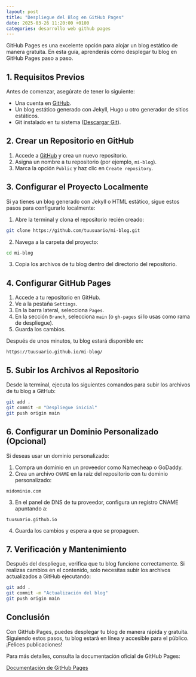 ```yaml
---
layout: post
title: "Despliegue del Blog en GitHub Pages"
date: 2025-03-26 11:20:00 +0100
categories: desarrollo web github pages
---
```


GitHub Pages es una excelente opción para alojar un blog estático de manera gratuita. En esta guía, aprenderás cómo desplegar tu blog en GitHub Pages paso a paso.

## 1. Requisitos Previos

Antes de comenzar, asegúrate de tener lo siguiente:

- Una cuenta en [GitHub](https://github.com/).
- Un blog estático generado con Jekyll, Hugo u otro generador de sitios estáticos.
- Git instalado en tu sistema ([Descargar Git](https://git-scm.com/)).

## 2. Crear un Repositorio en GitHub

1. Accede a [GitHub](https://github.com/) y crea un nuevo repositorio.
2. Asigna un nombre a tu repositorio (por ejemplo, `mi-blog`).
3. Marca la opción `Public` y haz clic en `Create repository`.

## 3. Configurar el Proyecto Localmente

Si ya tienes un blog generado con Jekyll o HTML estático, sigue estos pasos para configurarlo localmente:

1. Abre la terminal y clona el repositorio recién creado:

```sh
git clone https://github.com/tuusuario/mi-blog.git
```

2. Navega a la carpeta del proyecto:

```sh
cd mi-blog
```

3. Copia los archivos de tu blog dentro del directorio del repositorio.

## 4. Configurar GitHub Pages

1. Accede a tu repositorio en GitHub.
2. Ve a la pestaña `Settings`.
3. En la barra lateral, selecciona `Pages`.
4. En la sección `Branch`, selecciona `main` (o `gh-pages` si lo usas como rama de despliegue).
5. Guarda los cambios.

Después de unos minutos, tu blog estará disponible en:

```
https://tuusuario.github.io/mi-blog/
```

## 5. Subir los Archivos al Repositorio

Desde la terminal, ejecuta los siguientes comandos para subir los archivos de tu blog a GitHub:

```sh
git add .
git commit -m "Despliegue inicial"
git push origin main
```

## 6. Configurar un Dominio Personalizado (Opcional)

Si deseas usar un dominio personalizado:

1. Compra un dominio en un proveedor como Namecheap o GoDaddy.
2. Crea un archivo `CNAME` en la raíz del repositorio con tu dominio personalizado:

```
midominio.com
```

3. En el panel de DNS de tu proveedor, configura un registro CNAME apuntando a:

```
tuusuario.github.io
```

4. Guarda los cambios y espera a que se propaguen.

## 7. Verificación y Mantenimiento

Después del despliegue, verifica que tu blog funcione correctamente. Si realizas cambios en el contenido, solo necesitas subir los archivos actualizados a GitHub ejecutando:

```sh
git add .
git commit -m "Actualización del blog"
git push origin main
```

## Conclusión

Con GitHub Pages, puedes desplegar tu blog de manera rápida y gratuita. Siguiendo estos pasos, tu blog estará en línea y accesible para el público. ¡Felices publicaciones!

Para más detalles, consulta la documentación oficial de GitHub Pages:

[Documentación de GitHub Pages](https://docs.github.com/en/pages)


